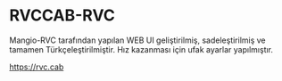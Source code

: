 # RVCCAB-RVC

Mangio-RVC tarafından yapılan WEB UI geliştirilmiş, sadeleştirilmiş ve tamamen Türkçeleştirilmiştir.
Hız kazanması için ufak ayarlar yapılmıştır.

https://rvc.cab
